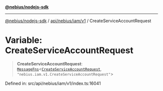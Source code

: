 [**@nebius/nodejs-sdk**](../../../../../README.md)

---

[@nebius/nodejs-sdk](../../../../../README.md) / [api/nebius/iam/v1](../README.md) / CreateServiceAccountRequest

# Variable: CreateServiceAccountRequest

> **CreateServiceAccountRequest**: [`MessageFns`](../../../../../runtime/protos/core/interfaces/MessageFns.md)\<[`CreateServiceAccountRequest`](../interfaces/CreateServiceAccountRequest.md), `"nebius.iam.v1.CreateServiceAccountRequest"`\>

Defined in: src/api/nebius/iam/v1/index.ts:16041
